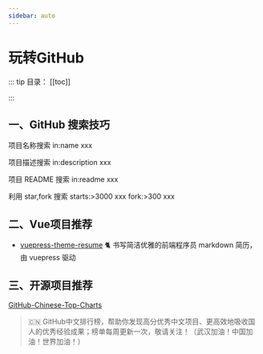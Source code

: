 ```yaml
---
sidebar: auto
---
```

# 玩转GitHub

::: tip 目录：
[[toc]]

:::

## 一、GitHub 搜索技巧

项目名称搜索 in:name xxx​

项目描述搜索 in:description xxx

项目 README 搜索 in:readme xxx

利用 star,fork 搜索 starts:>3000 xxx  fork:>300 xxx

##  二、Vue项目推荐

-  [vuepress-theme-resume](https://github.com/wannaxiao/vuepress-theme-resume)  🐈 书写简洁优雅的前端程序员 markdown 简历，由 vuepress 驱动 



## 三、开源项目推荐

 [GitHub-Chinese-Top-Charts](https://github.com/kon9chunkit/GitHub-Chinese-Top-Charts) 

>  🇨🇳 GitHub中文排行榜，帮助你发现高分优秀中文项目、更高效地吸收国人的优秀经验成果；榜单每周更新一次，敬请关注！（武汉加油！中国加油！世界加油！） 

